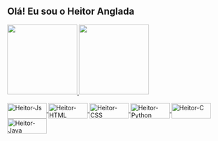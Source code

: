 ## Olá! Eu sou o Heitor Anglada 
 <div>
  <a href="https://github.com/HeitorAnglada">
  <img height="160em" src="https://github-readme-stats.vercel.app/api?username=HeitorAnglada&show_icons=true&theme=tokyonight&include_all_commits=true&count_private=true"/>
  <img height="160em" src="https://github-readme-stats.vercel.app/api/top-langs/?username=HeitorAnglada&layout=compact&langs_count=7&theme=tokyonight"/>
</div>
<div style="display: inline_block"><br>
  <img align="center" alt="Heitor-Js" height="35" width="90" src="https://img.shields.io/badge/JavaScript-F7DF1E?style=for-the-badge&logo=javascript&logoColor=black">
  <img align="center" alt="Heitor-HTML" height="35" width="90" src="https://img.shields.io/badge/HTML5-E34F26?style=for-the-badge&logo=html5&logoColor=white">
  <img align="center" alt="Heitor-CSS" height="35" width="90" src="https://img.shields.io/badge/CSS3-1572B6?style=for-the-badge&logo=css3&logoColor=white">
  <img align="center" alt="Heitor-Python" height="35" width="90" src="https://img.shields.io/badge/Python-14354C?style=for-the-badge&logo=python&logoColor=white">
  <img align="center" alt="Heitor-C" height="35" width="90" src="https://img.shields.io/badge/C-00599C?style=for-the-badge&logo=c&logoColor=white">
 <img align="center" alt="Heitor-Java" height="35" width="90" src="https://img.shields.io/badge/Java-ED8B00?style=for-the-badge&logo=java&logoColor=white">
</div>
  
